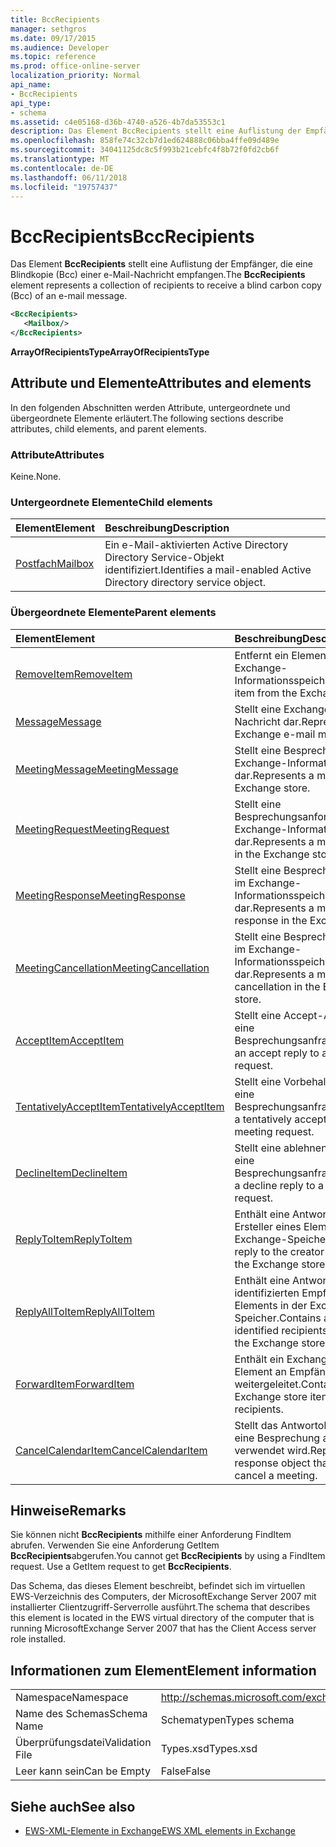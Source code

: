 ```yaml
---
title: BccRecipients
manager: sethgros
ms.date: 09/17/2015
ms.audience: Developer
ms.topic: reference
ms.prod: office-online-server
localization_priority: Normal
api_name:
- BccRecipients
api_type:
- schema
ms.assetid: c4e05168-d36b-4740-a526-4b7da53553c1
description: Das Element BccRecipients stellt eine Auflistung der Empfänger, die eine Blindkopie (Bcc) einer e-Mail-Nachricht empfangen.
ms.openlocfilehash: 858fe74c32cb7d1ed624888c06bba4ffe09d489e
ms.sourcegitcommit: 34041125dc8c5f993b21cebfc4f8b72f0fd2cb6f
ms.translationtype: MT
ms.contentlocale: de-DE
ms.lasthandoff: 06/11/2018
ms.locfileid: "19757437"
---
```

# <a name="bccrecipients"></a><span data-ttu-id="4ebeb-103">BccRecipients</span><span class="sxs-lookup"><span data-stu-id="4ebeb-103">BccRecipients</span></span>

<span data-ttu-id="4ebeb-104">Das Element **BccRecipients** stellt eine Auflistung der Empfänger, die eine Blindkopie (Bcc) einer e-Mail-Nachricht empfangen.</span><span class="sxs-lookup"><span data-stu-id="4ebeb-104">The **BccRecipients** element represents a collection of recipients to receive a blind carbon copy (Bcc) of an e-mail message.</span></span> 
  
```xml
<BccRecipients>
   <Mailbox/>
</BccRecipients>
```

 <span data-ttu-id="4ebeb-105">**ArrayOfRecipientsType**</span><span class="sxs-lookup"><span data-stu-id="4ebeb-105">**ArrayOfRecipientsType**</span></span>
## <a name="attributes-and-elements"></a><span data-ttu-id="4ebeb-106">Attribute und Elemente</span><span class="sxs-lookup"><span data-stu-id="4ebeb-106">Attributes and elements</span></span>

<span data-ttu-id="4ebeb-107">In den folgenden Abschnitten werden Attribute, untergeordnete und übergeordnete Elemente erläutert.</span><span class="sxs-lookup"><span data-stu-id="4ebeb-107">The following sections describe attributes, child elements, and parent elements.</span></span>
  
### <a name="attributes"></a><span data-ttu-id="4ebeb-108">Attribute</span><span class="sxs-lookup"><span data-stu-id="4ebeb-108">Attributes</span></span>

<span data-ttu-id="4ebeb-109">Keine.</span><span class="sxs-lookup"><span data-stu-id="4ebeb-109">None.</span></span>
  
### <a name="child-elements"></a><span data-ttu-id="4ebeb-110">Untergeordnete Elemente</span><span class="sxs-lookup"><span data-stu-id="4ebeb-110">Child elements</span></span>

|<span data-ttu-id="4ebeb-111">**Element**</span><span class="sxs-lookup"><span data-stu-id="4ebeb-111">**Element**</span></span>|<span data-ttu-id="4ebeb-112">**Beschreibung**</span><span class="sxs-lookup"><span data-stu-id="4ebeb-112">**Description**</span></span>|
|:-----|:-----|
|[<span data-ttu-id="4ebeb-113">Postfach</span><span class="sxs-lookup"><span data-stu-id="4ebeb-113">Mailbox</span></span>](mailbox.md) <br/> |<span data-ttu-id="4ebeb-114">Ein e-Mail-aktivierten Active Directory Directory Service-Objekt identifiziert.</span><span class="sxs-lookup"><span data-stu-id="4ebeb-114">Identifies a mail-enabled Active Directory directory service object.</span></span>  <br/> |
   
### <a name="parent-elements"></a><span data-ttu-id="4ebeb-115">Übergeordnete Elemente</span><span class="sxs-lookup"><span data-stu-id="4ebeb-115">Parent elements</span></span>

|<span data-ttu-id="4ebeb-116">**Element**</span><span class="sxs-lookup"><span data-stu-id="4ebeb-116">**Element**</span></span>|<span data-ttu-id="4ebeb-117">**Beschreibung**</span><span class="sxs-lookup"><span data-stu-id="4ebeb-117">**Description**</span></span>|
|:-----|:-----|
|[<span data-ttu-id="4ebeb-118">RemoveItem</span><span class="sxs-lookup"><span data-stu-id="4ebeb-118">RemoveItem</span></span>](removeitem.md) <br/> |<span data-ttu-id="4ebeb-119">Entfernt ein Element aus dem Exchange-Informationsspeicher.</span><span class="sxs-lookup"><span data-stu-id="4ebeb-119">Removes an item from the Exchange store.</span></span>  <br/> |
|[<span data-ttu-id="4ebeb-120">Message</span><span class="sxs-lookup"><span data-stu-id="4ebeb-120">Message</span></span>](message-ex15websvcsotherref.md) <br/> |<span data-ttu-id="4ebeb-121">Stellt eine Exchange-E-Mail-Nachricht dar.</span><span class="sxs-lookup"><span data-stu-id="4ebeb-121">Represents an Exchange e-mail message.</span></span>  <br/> |
|[<span data-ttu-id="4ebeb-122">MeetingMessage</span><span class="sxs-lookup"><span data-stu-id="4ebeb-122">MeetingMessage</span></span>](meetingmessage.md) <br/> |<span data-ttu-id="4ebeb-123">Stellt eine Besprechung im Exchange-Informationsspeicher dar.</span><span class="sxs-lookup"><span data-stu-id="4ebeb-123">Represents a meeting in the Exchange store.</span></span>  <br/> |
|[<span data-ttu-id="4ebeb-124">MeetingRequest</span><span class="sxs-lookup"><span data-stu-id="4ebeb-124">MeetingRequest</span></span>](meetingrequest.md) <br/> |<span data-ttu-id="4ebeb-125">Stellt eine Besprechungsanforderung im Exchange-Informationsspeicher dar.</span><span class="sxs-lookup"><span data-stu-id="4ebeb-125">Represents a meeting request in the Exchange store.</span></span>  <br/> |
|[<span data-ttu-id="4ebeb-126">MeetingResponse</span><span class="sxs-lookup"><span data-stu-id="4ebeb-126">MeetingResponse</span></span>](meetingresponse.md) <br/> |<span data-ttu-id="4ebeb-127">Stellt eine Besprechungsantwort im Exchange-Informationsspeicher dar.</span><span class="sxs-lookup"><span data-stu-id="4ebeb-127">Represents a meeting response in the Exchange store.</span></span>  <br/> |
|[<span data-ttu-id="4ebeb-128">MeetingCancellation</span><span class="sxs-lookup"><span data-stu-id="4ebeb-128">MeetingCancellation</span></span>](meetingcancellation.md) <br/> |<span data-ttu-id="4ebeb-129">Stellt eine Besprechungsabsage im Exchange-Informationsspeicher dar.</span><span class="sxs-lookup"><span data-stu-id="4ebeb-129">Represents a meeting cancellation in the Exchange store.</span></span>  <br/> |
|[<span data-ttu-id="4ebeb-130">AcceptItem</span><span class="sxs-lookup"><span data-stu-id="4ebeb-130">AcceptItem</span></span>](acceptitem.md) <br/> |<span data-ttu-id="4ebeb-131">Stellt eine Accept-Antwort auf eine Besprechungsanfrage.</span><span class="sxs-lookup"><span data-stu-id="4ebeb-131">Represents an accept reply to a meeting request.</span></span>  <br/> |
|[<span data-ttu-id="4ebeb-132">TentativelyAcceptItem</span><span class="sxs-lookup"><span data-stu-id="4ebeb-132">TentativelyAcceptItem</span></span>](tentativelyacceptitem.md) <br/> |<span data-ttu-id="4ebeb-133">Stellt eine Vorbehalt Antwort auf eine Besprechungsanfrage.</span><span class="sxs-lookup"><span data-stu-id="4ebeb-133">Represents a tentatively accepted reply to a meeting request.</span></span>  <br/> |
|[<span data-ttu-id="4ebeb-134">DeclineItem</span><span class="sxs-lookup"><span data-stu-id="4ebeb-134">DeclineItem</span></span>](declineitem.md) <br/> |<span data-ttu-id="4ebeb-135">Stellt eine ablehnen Antwort auf eine Besprechungsanfrage.</span><span class="sxs-lookup"><span data-stu-id="4ebeb-135">Represents a decline reply to a meeting request.</span></span>  <br/> |
|[<span data-ttu-id="4ebeb-136">ReplyToItem</span><span class="sxs-lookup"><span data-stu-id="4ebeb-136">ReplyToItem</span></span>](replytoitem.md) <br/> |<span data-ttu-id="4ebeb-137">Enthält eine Antwort an den Ersteller eines Elements in der Exchange-Speicher.</span><span class="sxs-lookup"><span data-stu-id="4ebeb-137">Contains a reply to the creator of an item in the Exchange store.</span></span>  <br/> |
|[<span data-ttu-id="4ebeb-138">ReplyAllToItem</span><span class="sxs-lookup"><span data-stu-id="4ebeb-138">ReplyAllToItem</span></span>](replyalltoitem.md) <br/> |<span data-ttu-id="4ebeb-139">Enthält eine Antwort an alle identifizierten Empfänger eines Elements in der Exchange-Speicher.</span><span class="sxs-lookup"><span data-stu-id="4ebeb-139">Contains a reply to all identified recipients of an item in the Exchange store.</span></span>  <br/> |
|[<span data-ttu-id="4ebeb-140">ForwardItem</span><span class="sxs-lookup"><span data-stu-id="4ebeb-140">ForwardItem</span></span>](forwarditem.md) <br/> |<span data-ttu-id="4ebeb-141">Enthält ein Exchange-Speicher-Element an Empfänger weitergeleitet.</span><span class="sxs-lookup"><span data-stu-id="4ebeb-141">Contains an Exchange store item to forward to recipients.</span></span>  <br/> |
|[<span data-ttu-id="4ebeb-142">CancelCalendarItem</span><span class="sxs-lookup"><span data-stu-id="4ebeb-142">CancelCalendarItem</span></span>](cancelcalendaritem.md) <br/> |<span data-ttu-id="4ebeb-143">Stellt das Antwortobjekt, das Sie eine Besprechung absagen verwendet wird.</span><span class="sxs-lookup"><span data-stu-id="4ebeb-143">Represents the response object that is used to cancel a meeting.</span></span>  <br/> |
   
## <a name="remarks"></a><span data-ttu-id="4ebeb-144">Hinweise</span><span class="sxs-lookup"><span data-stu-id="4ebeb-144">Remarks</span></span>

<span data-ttu-id="4ebeb-p101">Sie können nicht **BccRecipients** mithilfe einer Anforderung FindItem abrufen. Verwenden Sie eine Anforderung GetItem **BccRecipients**abgerufen.</span><span class="sxs-lookup"><span data-stu-id="4ebeb-p101">You cannot get **BccRecipients** by using a FindItem request. Use a GetItem request to get **BccRecipients**.</span></span>
  
<span data-ttu-id="4ebeb-147">Das Schema, das dieses Element beschreibt, befindet sich im virtuellen EWS-Verzeichnis des Computers, der MicrosoftExchange Server 2007 mit installierter Clientzugriff-Serverrolle ausführt.</span><span class="sxs-lookup"><span data-stu-id="4ebeb-147">The schema that describes this element is located in the EWS virtual directory of the computer that is running MicrosoftExchange Server 2007 that has the Client Access server role installed.</span></span>
  
## <a name="element-information"></a><span data-ttu-id="4ebeb-148">Informationen zum Element</span><span class="sxs-lookup"><span data-stu-id="4ebeb-148">Element information</span></span>

|||
|:-----|:-----|
|<span data-ttu-id="4ebeb-149">Namespace</span><span class="sxs-lookup"><span data-stu-id="4ebeb-149">Namespace</span></span>  <br/> |http://schemas.microsoft.com/exchange/services/2006/types  <br/> |
|<span data-ttu-id="4ebeb-150">Name des Schemas</span><span class="sxs-lookup"><span data-stu-id="4ebeb-150">Schema Name</span></span>  <br/> |<span data-ttu-id="4ebeb-151">Schematypen</span><span class="sxs-lookup"><span data-stu-id="4ebeb-151">Types schema</span></span>  <br/> |
|<span data-ttu-id="4ebeb-152">Überprüfungsdatei</span><span class="sxs-lookup"><span data-stu-id="4ebeb-152">Validation File</span></span>  <br/> |<span data-ttu-id="4ebeb-153">Types.xsd</span><span class="sxs-lookup"><span data-stu-id="4ebeb-153">Types.xsd</span></span>  <br/> |
|<span data-ttu-id="4ebeb-154">Leer kann sein</span><span class="sxs-lookup"><span data-stu-id="4ebeb-154">Can be Empty</span></span>  <br/> |<span data-ttu-id="4ebeb-155">False</span><span class="sxs-lookup"><span data-stu-id="4ebeb-155">False</span></span>  <br/> |
   
## <a name="see-also"></a><span data-ttu-id="4ebeb-156">Siehe auch</span><span class="sxs-lookup"><span data-stu-id="4ebeb-156">See also</span></span>



- [<span data-ttu-id="4ebeb-157">EWS-XML-Elemente in Exchange</span><span class="sxs-lookup"><span data-stu-id="4ebeb-157">EWS XML elements in Exchange</span></span>](ews-xml-elements-in-exchange.md)

